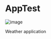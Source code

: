 # AppTest
![image](https://user-images.githubusercontent.com/54354822/120547076-4a8d9d80-c3f9-11eb-855a-422bc05d0bd8.png)

Weather application
					
